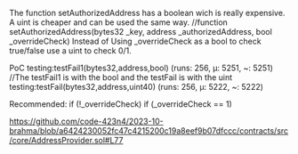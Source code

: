 The function setAuthorizedAddress has a boolean wich is really expensive. A uint is cheaper and can be used the same way.
//function setAuthorizedAddress(bytes32 _key, address _authorizedAddress, bool _overrideCheck)
Instead of Using _overrideCheck as a bool to check true/false use a uint to check 0/1.


PoC
testing:testFail1(bytes32,address,bool) (runs: 256, μ: 5251, ~: 5251)
//The testFail1 is with the bool and the testFail is with the uint
testing:testFail(bytes32,address,uint40) (runs: 256, μ: 5222, ~: 5222)

Recommended:
if (!_overrideCheck)
if (_overrideCheck == 1)

https://github.com/code-423n4/2023-10-brahma/blob/a6424230052fc47c4215200c19a8eef9b07dfccc/contracts/src/core/AddressProvider.sol#L77